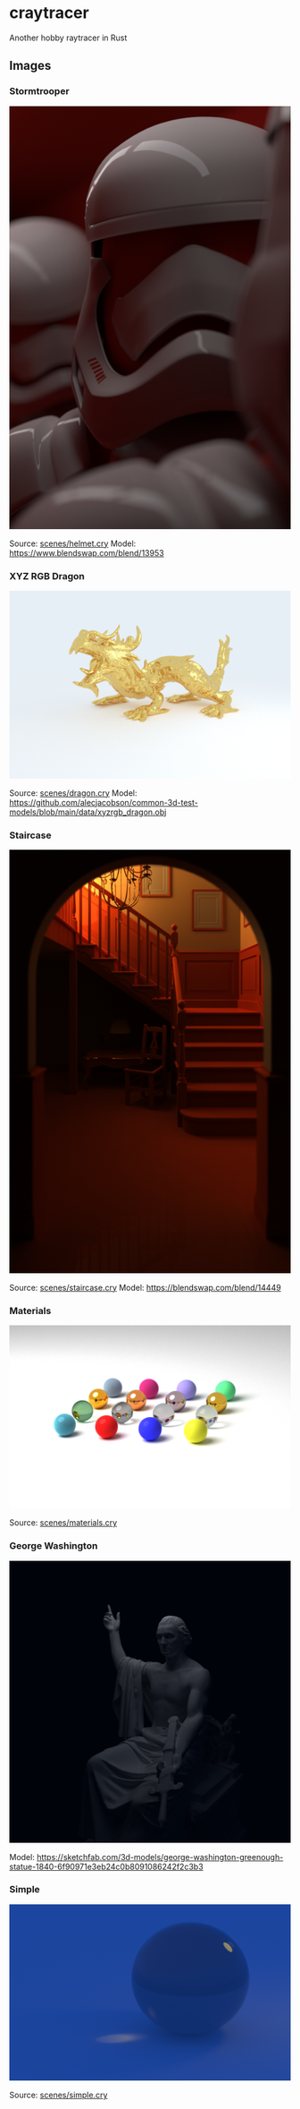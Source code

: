 # craytracer

Another hobby raytracer in Rust

## Images

### Stormtrooper

![stormtrooper image](https://github.com/banga/craytracer/blob/main/images/helmet.png)

Source: [scenes/helmet.cry](https://github.com/banga/craytracer/blob/main/scenes/helmet.cry)
Model: https://www.blendswap.com/blend/13953

### XYZ RGB Dragon

![dragon image](https://github.com/banga/craytracer/blob/main/images/dragon.png)

Source: [scenes/dragon.cry](https://github.com/banga/craytracer/blob/main/scenes/dragon.cry)
Model: https://github.com/alecjacobson/common-3d-test-models/blob/main/data/xyzrgb_dragon.obj

### Staircase

![staircase image](https://github.com/banga/craytracer/blob/main/images/staircase.png)

Source: [scenes/staircase.cry](https://github.com/banga/craytracer/blob/main/scenes/staircase.cry)
Model: https://blendswap.com/blend/14449

### Materials

![materials image](https://github.com/banga/craytracer/blob/main/images/materials.png)

Source: [scenes/materials.cry](https://github.com/banga/craytracer/blob/main/scenes/materials.cry)

### George Washington

![washington image](https://github.com/banga/craytracer/blob/main/images/washington.png)

Model: https://sketchfab.com/3d-models/george-washington-greenough-statue-1840-6f90971e3eb24c0b8091086242f2c3b3

### Simple

![simple image](https://github.com/banga/craytracer/blob/main/images/simple.png)

Source: [scenes/simple.cry](https://github.com/banga/craytracer/blob/main/scenes/simple.cry)
